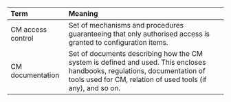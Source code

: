 | Term              | Meaning                                                                                                                                                                                  |
|:------------------|:-----------------------------------------------------------------------------------------------------------------------------------------------------------------------------------------|
| CM access control | Set of mechanisms and procedures guaranteeing that only authorised access is granted to configuration items.                                                                             |
| CM documentation  | Set of documents describing how the CM system is defined and used. This encloses handbooks, regulations, documentation of tools used for CM, relation of used tools (if any), and so on. |